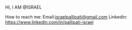 HI, I AM @ISRAEL

 How to reach me: Email:israelpallipati@gmail.com   Linkedin: https://www.linkedin.com/in/pallipati-israel
